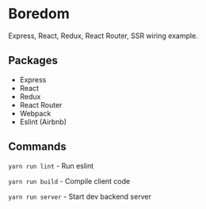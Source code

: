 # Boredom

Express, React, Redux, React Router, SSR wiring example.

## Packages

- Express
- React
- Redux
- React Router
- Webpack
- Eslint (Airbnb)

## Commands

`yarn run lint` - Run eslint

`yarn run build` - Compile client code

`yarn run server` - Start dev backend server
